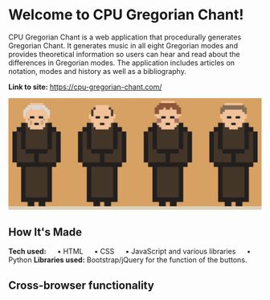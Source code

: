 # Welcome to CPU Gregorian Chant!

CPU Gregorian Chant is a web application that procedurally generates Gregorian Chant. It generates music in all eight Gregorian modes and provides theoretical information so users can hear and read about the differences in Gregorian modes. The application includes articles on notation, modes and history as well as a bibliography.

**Link to site:** https://cpu-gregorian-chant.com/

![](https://github.com/robbyae/cpu-gregorian-chant/blob/main/assets/img/monk-speak-gif.gif)

## How It's Made

**Tech used:**
&emsp; • HTML
&emsp; • CSS
&emsp; • JavaScript and various libraries
&emsp; • Python
**Libraries used:** Bootstrap/jQuery for the function of the buttons.

## Cross-browser functionality


